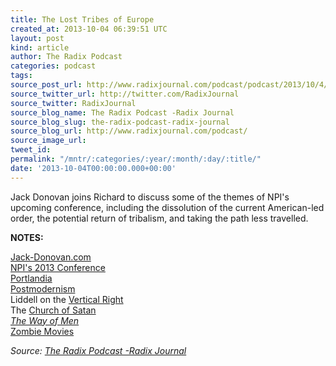 ```yaml
---
title: The Lost Tribes of Europe
created_at: 2013-10-04 06:39:51 UTC
layout: post
kind: article
author: The Radix Podcast
categories: podcast
tags: 
source_post_url: http://www.radixjournal.com/podcast/podcast/2013/10/4/the-lost-tribes-of-europe
source_twitter_url: http://twitter.com/RadixJournal
source_twitter: RadixJournal
source_blog_name: The Radix Podcast -Radix Journal
source_blog_slug: the-radix-podcast-radix-journal
source_blog_url: http://www.radixjournal.com/podcast/
source_image_url: 
tweet_id: 
permalink: "/mntr/:categories/:year/:month/:day/:title/"
date: '2013-10-04T00:00:00.000+00:00'
---
```

<p>Jack Donovan joins Richard to discuss some of the themes of NPI's upcoming conference, including the dissolution of the current American-led order, the potential return of tribalism, and taking the path less travelled.</p>



<p><strong>NOTES:</strong></p><p><a href="http://www.jack-donovan.com/axis/">Jack-Donovan.com</a><br><a href="http://www.npiamerica.org/2013-conference">NPI's 2013 Conference</a><br><a href="https://www.youtube.com/watch?v=AVmq9dq6Nsg">Portlandia</a><br><a href="http://en.wikipedia.org/wiki/Postmodernism">Postmodernism</a><br><span>Liddell on the </span><a href="http://alternativeright.com/blog/2013/3/4/alternative-vertical">Vertical Right</a><br><span>The </span><a href="http://en.wikipedia.org/wiki/Church_of_Satan">Church of Satan</a><br><em><a href="http://www.amazon.com/gp/product/B007O0Y1ZE/ref=as_li_ss_tl?ie=UTF8&amp;camp=1789&amp;creative=390957&amp;creativeASIN=B007O0Y1ZE&amp;linkCode=as2&amp;tag=washisummipub-20">The Way of Men</a></em><br><a href="https://www.youtube.com/watch?v=R4bNoZif1I0">Zombie Movies</a></p><div class="">
    <i>Source: <a href="http://www.radixjournal.com/podcast/">The Radix Podcast -Radix Journal</a></i>
</div>
